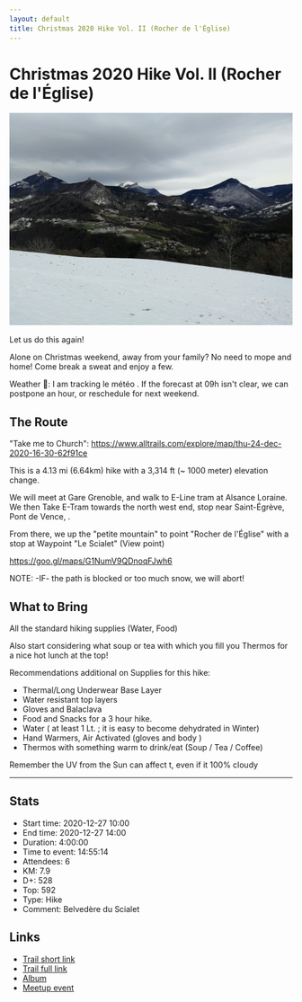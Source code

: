 ```yaml
---
layout: default
title: Christmas 2020 Hike Vol. II (Rocher de l'Église)
---
```


# Christmas 2020 Hike Vol. II (Rocher de l'Église)

![2020-12-27](../img/orig/2020-12-27.jpg)

Let us do this again!

Alone on Christmas weekend, away from your family? No need to mope and home! Come break a sweat and enjoy a few.

Weather 📝: I am tracking le météo . If the forecast at 09h isn't clear, we can postpone an hour, or reschedule for next weekend.

##  The Route 
"Take me to Church":
https://www.alltrails.com/explore/map/thu-24-dec-2020-16-30-62f91ce

This is a 4.13 mi (6.64km) hike with a 3,314 ft (~ 1000 meter) elevation change.

We will meet at Gare Grenoble, and walk to E-Line tram at Alsance Loraine. We then Take E-Tram towards the north west end, stop near Saint-Égrève, Pont de Vence, .

From there, we up the "petite mountain" to point "Rocher de l'Église" with a stop at Waypoint "Le Scialet" (View point)

https://goo.gl/maps/G1NumV9QDnoqFJwh6

NOTE: -IF- the path is blocked or too much snow, we will abort!

##  What to Bring 

All the standard hiking supplies (Water, Food)

Also start considering what soup or tea with which you fill you Thermos for a nice hot lunch at the top!

Recommendations additional on Supplies for this hike:

- Thermal/Long Underwear Base Layer
- Water resistant top layers
- Gloves and Balaclava
- Food and Snacks for a 3 hour hike.
- Water ( at least 1 Lt. ; it is easy to become dehydrated in Winter)
- Hand Warmers, Air Activated (gloves and body )
- Thermos with something warm to drink/eat (Soup / Tea / Coffee)

Remember the UV from the Sun can affect t, even if it 100% cloudy

---------------------------------------

## Stats

- Start time: 2020-12-27 10:00
- End time: 2020-12-27 14:00
- Duration: 4:00:00
- Time to event: 14:55:14
- Attendees: 6
- KM: 7.9
- D+: 528
- Top: 592
- Type: Hike
- Comment: Belvedère du Scialet

## Links

- [Trail short link](https://s.42l.fr/ZVHkQ4fk)
- [Trail full link]()
- [Album](https://binnette.github.io/GacImg2020/2020-12-27-Christmas-2020-Hike-Vol-II-Rocher-de-lEglise.html)
- [Meetup event](https://www.meetup.com/grenoble-adventure-club-english-french/events/275376831/)
